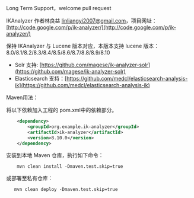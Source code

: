 Long Term Support，welcome pull request

IKAnalyzer 作者林良益 [linliangyi2007@gmail.com](linliangyi2007@gmail.com)，项目网址：[http://code.google.com/p/ik-analyzer/](http://code.google.com/p/ik-analyzer/)

保持 IKAnalyzer 与 Lucene 版本对应，本版本支持 lucene 版本：
8.0/8.1/8.2/8.3/8.4/8.5/8.6/8.7/8.8/8.9/8.10

- Solr 支持: [https://github.com/magese/ik-analyzer-solr](https://github.com/magese/ik-analyzer-solr)
- Elasticsearch 支持：[https://github.com/medcl/elasticsearch-analysis-ik](https://github.com/medcl/elasticsearch-analysis-ik)

Maven用法：

将以下依赖加入工程的 pom.xml中的依赖部分。

```xml
    <dependency>
        <groupId>org.example.ik-analyzer</groupId>
        <artifactId>ik-analyzer</artifactId>
        <version>8.10.0</version>
    </dependency>
```

安装到本地 Maven 仓库，执行如下命令：

```shell
    mvn clean install -Dmaven.test.skip=true
```
或部署至私有仓库：

```shell
   mvn clean deploy -Dmaven.test.skip=true
```

